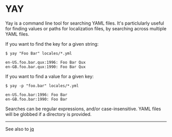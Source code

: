 # YAY

Yay is a command line tool for searching YAML files. It's particlularly useful for finding
values or paths for localization files, by searching across multiple YAML files.

If you want to find the key for a given string:

```
$ yay "Foo Bar" locales/*.yml

en-US.foo.bar.qux:1996: Foo Bar Qux
en-GB.foo.bar.qux:1990: Foo Bar Qux
```

If you want to find a value for a given key:

```
$ yay -p "foo.bar" locales/*.yml

en-US.foo.bar:1996: Foo Bar
en-GB.foo.bar:1990: Foo Bar
```

Searches can be regular expressions, and/or case-insensitive.
YAML files will be globbed if a directory is provided.

---

See also to [jq](https://github.com/stedolan/jq)
